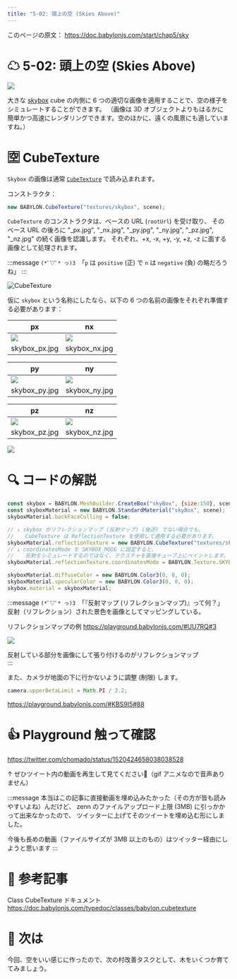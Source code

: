 ```yaml
---
title: "5-02: 頭上の空 (Skies Above)"
---
```


このページの原文： https://doc.babylonjs.com/start/chap5/sky

# ☁ 5-02: 頭上の空 (Skies Above)

![](https://storage.googleapis.com/zenn-user-upload/e3c6776ad9a6-20220501.gif)


大きな [skybox](https://doc.babylonjs.com/divingDeeper/environment/skybox) cube の内側に 6 つの適切な画像を適用することで、空の様子をシミュレートすることができます。
（画像は 3D オブジェクトよりもはるかに簡単かつ高速にレンダリングできます。空のほかに、遠くの風景にも適していますね。）

# 🈳 CubeTexture

`Skybox` の画像は通常 [`CubeTexture`](https://doc.babylonjs.com/typedoc/classes/babylon.cubetexture) で読み込まれます。

コンストラクタ：

```js
new BABYLON.CubeTexture("textures/skybox", scene);
```

`CubeTexture` のコンストラクタは、ベースの URL (`rootUrl`) を受け取り、
そのベース URL の後ろに 
"_px.jpg", "_nx.jpg", "_py.jpg", "_ny.jpg", "_pz.jpg", "_nz.jpg" の続く画像を認識します。
それぞれ、+x, -x, +y, -y, +z, -z に面する画像として処理されます。

:::message
`(*ﾟ▽ﾟ* っ)З `「`p` は `positive` (正) で `n` は `negative` (負) の略だろうね」
:::

![CubeTexture](https://doc.babylonjs.com/_next/image?url=%2Fimg%2Fhow_to%2FMaterials%2Fcubetexture1.png&w=1080&q=75)

仮に `skybox` という名称にしたなら、以下の 6 つの名前の画像をそれぞれ準備する必要があります：

px|nx
--|--
![](https://doc.babylonjs.com/img/getstarted/skybox_px.jpg)|![](https://doc.babylonjs.com/img/getstarted/skybox_nx.jpg)
skybox_px.jpg|skybox_nx.jpg

py|ny
--|--
![](https://doc.babylonjs.com/img/getstarted/skybox_py.jpg)|![](https://doc.babylonjs.com/img/getstarted/skybox_ny.jpg)
skybox_py.jpg|skybox_ny.jpg

pz|nz
--|--
![](https://doc.babylonjs.com/img/getstarted/skybox_pz.jpg)|![](https://doc.babylonjs.com/img/getstarted/skybox_nz.jpg)
skybox_pz.jpg	|skybox_nz.jpg


![](https://storage.googleapis.com/zenn-user-upload/f37f93be8f42-20220501.gif)

# 🔍 コードの解説

```js
const skybox = BABYLON.MeshBuilder.CreateBox("skyBox", {size:150}, scene);
const skyboxMaterial = new BABYLON.StandardMaterial("skyBox", scene);
skyboxMaterial.backFaceCulling = false;

// ↓ skybox がリフレクションマップ (反射マップ) (後述) でない場合でも、
// 　 CubeTexture は ReflectionTexture を使用して適用する必要があります。
skyboxMaterial.reflectionTexture = new BABYLON.CubeTexture("textures/skybox", scene);
// ↓ coordinatesMode を SKYBOX_MODE に設定すると、
// 　 反射をシミュレートするのではなく、テクスチャを直接キューブ上にペイントします。
skyboxMaterial.reflectionTexture.coordinatesMode = BABYLON.Texture.SKYBOX_MODE;

skyboxMaterial.diffuseColor = new BABYLON.Color3(0, 0, 0);
skyboxMaterial.specularColor = new BABYLON.Color3(0, 0, 0);
skybox.material = skyboxMaterial;
```

:::message
`(*ﾟ▽ﾟ* っ)З `「『反射マップ (リフレクションマップ)』って何？」
反射（リフレクション）された景色を画像としてマッピングしている。

リフレクションマップの例
https://playground.babylonjs.com/#UU7RQ#3

![](https://storage.googleapis.com/zenn-user-upload/f8931659d2f7-20220501.gif)

反射している部分を画像にして張り付けるのがリフレクションマップ  
:::


また、カメラが地面の下に行かないように調整 (制限) します。

```js
camera.upperBetaLimit = Math.PI / 2.2;
```

https://playground.babylonjs.com/#KBS9I5#88

# 👍 Playground 触って確認

https://twitter.com/chomado/status/1520424658038038528

↑ ぜひツイート内の動画を再生して見てください👀（gif アニメなので音声ありません）

:::message
本当はこの記事に直接動画を埋め込みたかった（その方が皆も読みやすいよね）んだけど、
zenn のファイルアップロード上限 (3MB) に引っかかって出来なかったので、
ツイッターに上げてそのツイートを埋め込む形にしました。

今後も長めの動画（ファイルサイズが 3MB 以上のもの）はツイッター経由にしようと思います
:::


# 👀 参考記事

Class CubeTexture ドキュメント
https://doc.babylonjs.com/typedoc/classes/babylon.cubetexture


# 🌲 次は

今回、空をいい感じに作ったので、次の村改善タスクとして、木をいくつか育ててみましょう。
